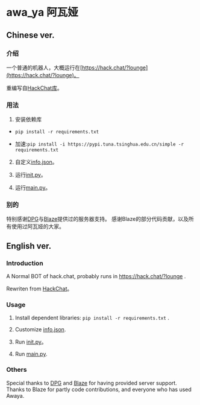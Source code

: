 # awa_ya 阿瓦娅
## Chinese ver.
### 介绍
一个普通的机器人，大概运行在[https://hack.chat/?lounge](https://hack.chat/?lounge)。 

重编写自[HackChat库](https://github.com/gkbrk/hackchat)。  

### 用法
1. 安装依赖库
- ```pip install -r requirements.txt``` 

- 加速:```pip install -i https://pypi.tuna.tsinghua.edu.cn/simple -r requirements.txt ```

2. 自定义[info.json](files/info.json)。  

3. 运行[init.py](init.py)。  

4. 运行[main.py](main.py)。  

### 别的
特别感谢[DPG](https://github.com/Doppelganger-phi)与[Blaze](https://github.com/geGDVS)提供过的服务器支持。
感谢Blaze的部分代码贡献，以及所有使用过阿瓦娅的大家。

## English ver.
### Introduction
A Normal BOT of hack.chat, probably runs in https://hack.chat/?lounge .  
  
Rewriten from [HackChat](https://github.com/gkbrk/hackchat)。

### Usage
1. Install dependent libraries: ```pip install -r requirements.txt``` .   

2. Customize [info.json](files/info.json).

3. Run [init.py](init.py)。

4. Run [main.py](main.py).  

### Others
Special thanks to [DPG](https://github.com/Doppelganger-phi) and [Blaze](https://github.com/geGDVS) for having provided server support.
Thanks to Blaze for partly code contributions, and everyone who has used Awaya.